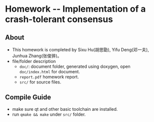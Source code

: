 # Homework -- Implementation of a crash-tolerant consensus
## About

* This homework is completed by Sixu Hu(胡思勖), Yifu Deng(邓一夫), Junhua Zhang(张俊骅)。
* file/folder description
    * `doc/`: document folder, generated using doxygen, open `doc/index.html` for document.
    * `report.pdf` homework report.
    * `src/` for source files.

## Compile Guide
* make sure qt and other basic toolchain are installed.
* run `qmake && make` under `src/` folder.
